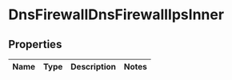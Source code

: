 

# DnsFirewallDnsFirewallIpsInner


## Properties

| Name | Type | Description | Notes |
|------------ | ------------- | ------------- | -------------|



